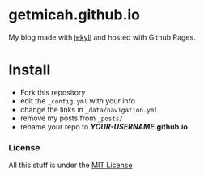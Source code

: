 # getmicah.github.io
My blog made with [jekyll](http://jekyllrb.com) and hosted with Github Pages.


# Install

* Fork this repository
* edit the `_config.yml` with your info
* change the links in `_data/navigation.yml`
* remove my posts from `_posts/`
* rename your repo to ***YOUR-USERNAME*.github.io**


### License
All this stuff is under the [MIT License](https://raw.githubusercontent.com/getmicah/getmicah.github.io/master/LICENSE)
